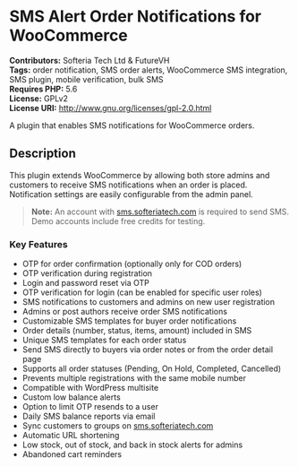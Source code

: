 # SMS Alert Order Notifications for WooCommerce

**Contributors:** Softeria Tech Ltd & FutureVH  
**Tags:** order notification, SMS order alerts, WooCommerce SMS integration, SMS plugin, mobile verification, bulk SMS  
**Requires PHP:** 5.6  
**License:** GPLv2  
**License URI:** http://www.gnu.org/licenses/gpl-2.0.html

A plugin that enables SMS notifications for WooCommerce orders.

## Description

This plugin extends WooCommerce by allowing both store admins and customers to receive SMS notifications when an order is placed. Notification settings are easily configurable from the admin panel.

> **Note:** An account with [sms.softeriatech.com](https://sms.softeriatech.com) is required to send SMS. Demo accounts include free credits for testing.

### Key Features

- OTP for order confirmation (optionally only for COD orders)
- OTP verification during registration
- Login and password reset via OTP
- OTP verification for login (can be enabled for specific user roles)
- SMS notifications to customers and admins on new user registration
- Admins or post authors receive order SMS notifications
- Customizable SMS templates for buyer order notifications
- Order details (number, status, items, amount) included in SMS
- Unique SMS templates for each order status
- Send SMS directly to buyers via order notes or from the order detail page
- Supports all order statuses (Pending, On Hold, Completed, Cancelled)
- Prevents multiple registrations with the same mobile number
- Compatible with WordPress multisite
- Custom low balance alerts
- Option to limit OTP resends to a user
- Daily SMS balance reports via email
- Sync customers to groups on [sms.softeriatech.com](https://sms.softeriatech.com)
- Automatic URL shortening
- Low stock, out of stock, and back in stock alerts for admins
- Abandoned cart reminders

